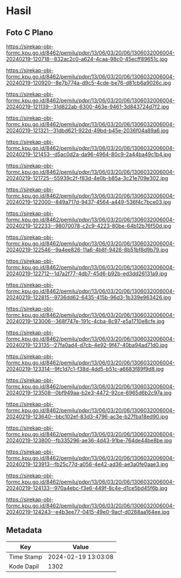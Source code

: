 # Hasil

## Foto C Plano

https://sirekap-obj-formc.kpu.go.id/8462/pemilu/pdpr/13/06/03/20/06/1306032006004-20240219-120718--832ac2c0-a624-4caa-98c0-45ecff89651c.jpg

https://sirekap-obj-formc.kpu.go.id/8462/pemilu/pdpr/13/06/03/20/06/1306032006004-20240219-120920--8e7b774a-d9c5-4cde-be76-d81cb6a9026c.jpg

https://sirekap-obj-formc.kpu.go.id/8462/pemilu/pdpr/13/06/03/20/06/1306032006004-20240219-121139--31d822ab-6300-463e-9461-3d843724d7f2.jpg

https://sirekap-obj-formc.kpu.go.id/8462/pemilu/pdpr/13/06/03/20/06/1306032006004-20240219-121321--31dbd621-922d-49bd-b45e-2036f04a89a6.jpg

https://sirekap-obj-formc.kpu.go.id/8462/pemilu/pdpr/13/06/03/20/06/1306032006004-20240219-121453--d5ac0d2a-da96-4964-80c9-2a44ba49c1b4.jpg

https://sirekap-obj-formc.kpu.go.id/8462/pemilu/pdpr/13/06/03/20/06/1306032006004-20240219-121725--55939c2f-f83d-4e0b-b85a-3c21e709e302.jpg

https://sirekap-obj-formc.kpu.go.id/8462/pemilu/pdpr/13/06/03/20/06/1306032006004-20240219-122000--849a717d-9437-4564-a449-536f4c7bce03.jpg

https://sirekap-obj-formc.kpu.go.id/8462/pemilu/pdpr/13/06/03/20/06/1306032006004-20240219-122233--98070078-c2c9-4223-80be-64b12b76f50d.jpg

https://sirekap-obj-formc.kpu.go.id/8462/pemilu/pdpr/13/06/03/20/06/1306032006004-20240219-122546--9a4ee826-11a6-4b8f-9426-8b51bf8d9b79.jpg

https://sirekap-obj-formc.kpu.go.id/8462/pemilu/pdpr/13/06/03/20/06/1306032006004-20240219-122712--1d7a2f77-4db7-45d6-b92b-ed3dd26131a9.jpg

https://sirekap-obj-formc.kpu.go.id/8462/pemilu/pdpr/13/06/03/20/06/1306032006004-20240219-122815--9736dd62-6435-415b-96d3-1b339e963426.jpg

https://sirekap-obj-formc.kpu.go.id/8462/pemilu/pdpr/13/06/03/20/06/1306032006004-20240219-123006--368f747e-191c-4cba-8c97-e5a1710e8cfe.jpg

https://sirekap-obj-formc.kpu.go.id/8462/pemilu/pdpr/13/06/03/20/06/1306032006004-20240219-123135--27fa0ad4-d7cb-4e92-9f47-40ba94ad71d0.jpg

https://sirekap-obj-formc.kpu.go.id/8462/pemilu/pdpr/13/06/03/20/06/1306032006004-20240219-123314--9fc1d7c1-f38d-4dd5-b51c-a6683f89f9d8.jpg

https://sirekap-obj-formc.kpu.go.id/8462/pemilu/pdpr/13/06/03/20/06/1306032006004-20240219-123508--0bf949aa-b2e3-4472-92ce-6965d6b2c97a.jpg

https://sirekap-obj-formc.kpu.go.id/8462/pemilu/pdpr/13/06/03/20/06/1306032006004-20240219-123640--bbc102ef-83d3-4796-ac3e-b27fba18ed90.jpg

https://sirekap-obj-formc.kpu.go.id/8462/pemilu/pdpr/13/06/03/20/06/1306032006004-20240219-123800--fb335296-ae36-4d43-91be-764de44be8be.jpg

https://sirekap-obj-formc.kpu.go.id/8462/pemilu/pdpr/13/06/03/20/06/1306032006004-20240219-123913--fb25c77d-a056-4e42-ad36-ae3a0fe0aae3.jpg

https://sirekap-obj-formc.kpu.go.id/8462/pemilu/pdpr/13/06/03/20/06/1306032006004-20240219-124133--970a4ebc-f3e6-449f-8c4e-d1ce5bd45f6b.jpg

https://sirekap-obj-formc.kpu.go.id/8462/pemilu/pdpr/13/06/03/20/06/1306032006004-20240219-124243--e4b3ee77-0415-49e0-9acf-d0268aa164ee.jpg


## Metadata

| Key        | Value               |
| ---------- | ------------------- |
| Time Stamp | 2024-02-19 13:03:08 |
| Kode Dapil | 1302                |



